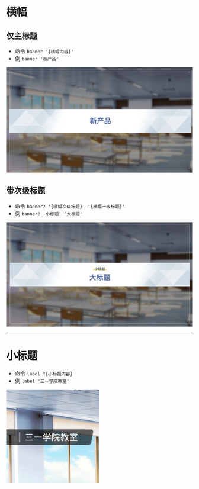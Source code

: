 # 横幅

## 仅主标题

- 命令 `banner '{横幅内容}'`
- 例 `banner '新产品'`

![banner](./Image/Banner.png)

## 带次级标题

- 命令 `banner2 '{横幅次级标题}' '{横幅一级标题}'`
- 例 `banner2 '小标题' '大标题'`

![banner2](./Image/Banner2.png)

---

# 小标题

- 命令 `label "{小标题内容}`
- 例 `label '三一学院教室'`

![banner](./Image/Label.png)
